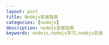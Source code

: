 ```yaml
---
layout: post
title: Nodejs安装指南
categories: [nodejs]
description: nodejs安装指南
keywords: nodejs,nodejs学习,nodejs安装
---
```


